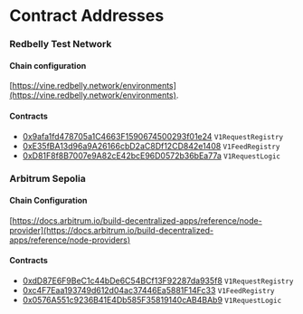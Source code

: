 # Contract Addresses

### Redbelly Test Network

#### Chain configuration
[https://vine.redbelly.network/environments](https://vine.redbelly.network/environments).

#### Contracts
+ [0x9afa1fd478705a1C4663F1590674500293f01e24](https://redbelly.testnet.routescan.io/address/0x9afa1fd478705a1C4663F1590674500293f01e24) `V1RequestRegistry`
+ [0xE35fBA13d96a9A26166cbD2aC8Df12CD842e1408](https://redbelly.testnet.routescan.io/address/0xE35fBA13d96a9A26166cbD2aC8Df12CD842e1408) `V1FeedRegistry`
+ [0xD81F8f8B7007e9A82cE42bcE96D0572b36bEa77a](https://redbelly.testnet.routescan.io/address/0xD81F8f8B7007e9A82cE42bcE96D0572b36bEa77a) `V1RequestLogic`

### Arbitrum Sepolia

#### Chain Configuration
[https://docs.arbitrum.io/build-decentralized-apps/reference/node-provider](https://docs.arbitrum.io/build-decentralized-apps/reference/node-providers)

#### Contracts
+ [0xdD87E6F9BeC1c44bDe6C54BCf13F92287da935f8](https://sepolia.arbiscan.io/address/0xdD87E6F9BeC1c44bDe6C54BCf13F92287da935f8) `V1RequestRegistry`
+ [0xc4F7Eaa193749d612d04ac37446Ea5881F14Fc33](https://sepolia.arbiscan.io/address/0xc4F7Eaa193749d612d04ac37446Ea5881F14Fc33) `V1FeedRegistry`
+ [0x0576A551c9236B41E4Db585F35819140cAB4BAb9](https://sepolia.arbiscan.io/address/0x0576A551c9236B41E4Db585F35819140cAB4BAb9) `V1RequestLogic`

